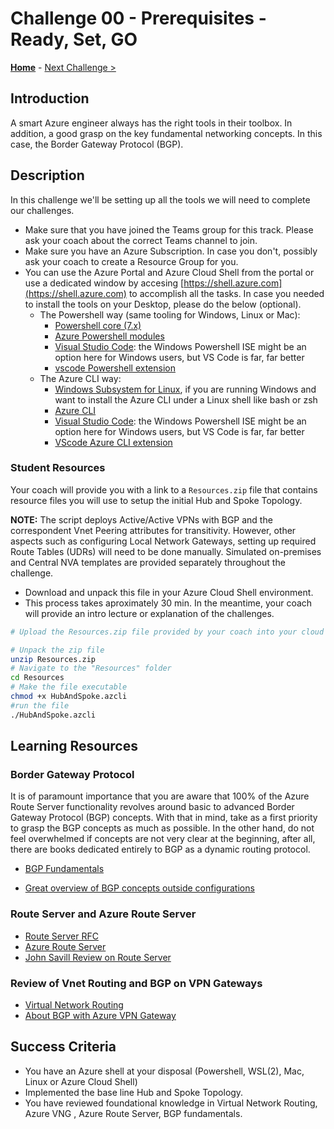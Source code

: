 # Challenge 00 - Prerequisites - Ready, Set, GO

**[Home](../README.md)** - [Next Challenge >](./Challenge-01.md)

## Introduction

A smart Azure engineer always has the right tools in their toolbox. In addition, a good grasp on the key fundamental networking concepts. In this case, the Border Gateway Protocol (BGP).

## Description

In this challenge we'll be setting up all the tools we will need to complete our challenges.

- Make sure that you have joined the Teams group for this track. Please ask your coach about the correct Teams channel to join.
- Make sure you have an Azure Subscription. In case you don't, possibly ask your coach to create a Resource Group for you. 
- You can use the Azure Portal and Azure Cloud Shell from the portal or use a dedicated window by accesing [https://shell.azure.com](https://shell.azure.com) to accomplish all the tasks. In case you needed to install the tools on your Desktop, please do the below (optional). 
  - The Powershell way (same tooling for Windows, Linux or Mac):
    - [Powershell core (7.x)](https://docs.microsoft.com/en-us/powershell/scripting/overview)
    - [Azure Powershell modules](https://docs.microsoft.com/en-us/powershell/azure/new-azureps-module-az)
    - [Visual Studio Code](https://code.visualstudio.com/): the Windows Powershell ISE might be an option here for Windows users, but VS Code is far, far better
    - [vscode Powershell extension](https://marketplace.visualstudio.com/items?itemName=ms-vscode.PowerShell)
  - The Azure CLI way:
    - [Windows Subsystem for Linux](https://docs.microsoft.com/windows/wsl/install-win10), if you are running Windows and want to install the Azure CLI under a Linux shell like bash or zsh
    - [Azure CLI](https://docs.microsoft.com/cli/azure/install-azure-cli)
    - [Visual Studio Code](https://code.visualstudio.com/): the Windows Powershell ISE might be an option here for Windows users, but VS Code is far, far better
    - [VScode Azure CLI extension](https://marketplace.visualstudio.com/items?itemName=ms-vscode.azurecli)

### Student Resources

Your coach will provide you with a link to a `Resources.zip` file that contains resource files you will use to setup the initial Hub and Spoke Topology.  

**NOTE:** The script deploys Active/Active VPNs with BGP and the correspondent Vnet Peering attributes for transitivity. However, other aspects such as configuring Local Network Gateways, setting up required Route Tables (UDRs) will need to be done manually. Simulated on-premises and Central NVA templates are provided separately throughout the challenge.

- Download and unpack this file in your Azure Cloud Shell environment. 
- This process takes aproximately 30 min. In the meantime, your coach will provide an intro lecture or explanation of the challenges. 

```bash
# Upload the Resources.zip file provided by your coach into your cloud shell with the upload button on the console
```
```bash
# Unpack the zip file
unzip Resources.zip
# Navigate to the "Resources" folder
cd Resources
# Make the file executable
chmod +x HubAndSpoke.azcli
#run the file
./HubAndSpoke.azcli
```

## Learning Resources

### Border Gateway Protocol

It is of paramount importance that you are aware that 100% of the Azure Route Server functionality revolves around basic to advanced Border Gateway Protocol (BGP) concepts. With that in mind, take as a first priority to grasp the BGP concepts as much as possible. In the other hand, do not feel overwhelmed if concepts are not very clear at the beginning, after all, there are books dedicated entirely to BGP as a dynamic routing protocol.

- [BGP Fundamentals](https://www.linkedin.com/learning/cisco-ccnp-encor-350-401-cert-prep-1-architecture-virtualization-and-infrastructure/fundamental-bgp-concepts?autoplay=true&u=3322)

- [Great overview of BGP concepts outside configurations](https://www.youtube.com/watch?v=ydE-HprufbA)

 
### Route Server and Azure Route Server

- [Route Server RFC](https://datatracker.ietf.org/doc/html/rfc7947)
- [Azure Route Server](https://docs.microsoft.com/azure/route-server/overview)
- [John Savill Review on Route Server](https://www.youtube.com/watch?v=c1f4rmkrF6M&t=1668s)

### Review of Vnet Routing and BGP on VPN Gateways

- [Virtual Network Routing](https://docs.microsoft.com/azure/virtual-network/virtual-networks-udr-overview)
- [About BGP with Azure VPN Gateway](https://docs.microsoft.com/en-us/azure/vpn-gateway/vpn-gateway-bgp-overview)

## Success Criteria

- You have an Azure shell at your disposal (Powershell, WSL(2), Mac, Linux or Azure Cloud Shell)
- Implemented the base line Hub and Spoke Topology. 
- You have reviewed foundational knowledge in Virtual Network Routing, Azure VNG , Azure Route Server, BGP fundamentals.

